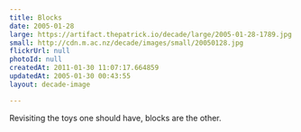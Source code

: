 ```yaml
---
title: Blocks
date: 2005-01-28
large: https://artifact.thepatrick.io/decade/large/2005-01-28-1789.jpg
small: http://cdn.m.ac.nz/decade/images/small/20050128.jpg
flickrUrl: null
photoId: null
createdAt: 2011-01-30 11:07:17.664859
updatedAt: 2005-01-30 00:43:55
layout: decade-image

---
```

Revisiting the toys one should have, blocks are the other.
